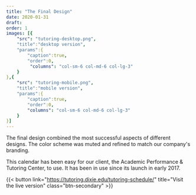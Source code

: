 ```yaml
---
title: "The Final Design"
date: 2020-01-31
draft: 
order: 1
images: [{
    "src": "tutoring-desktop.png",
    "title":"desktop version",
    "params":{
        "caption":true,
        "order":0,
         "columns": "col-sm-6 col-md-6 col-lg-3"
    }
},{
    "src": "tutoring-mobile.png",
    "title":"mobile version",
    "params":{
        "caption":true,
        "order":0,
        "columns": "col-sm-6 col-md-6 col-lg-3"
    }
}]
---
```

The final design combined the most successful aspects of different designs. The color scheme was muted and refined to match our company's branding.

This calendar has been easy for our client, the Academic Performance & Tutoring Center, to use. It has been in use since its launch in early 2017. 

{{< button link="https://tutoring.dixie.edu/tutoring-schedule/" title="Visit the live version" class="btn-secondary" >}}